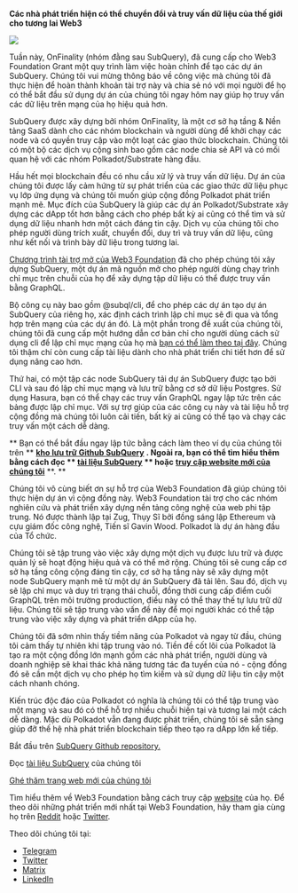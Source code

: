 
**Các nhà phát triển hiện có thể chuyển đổi và truy vấn dữ liệu của thế giới cho tương lai Web3**

![](https://miro.medium.com/max/1400/1*f9Jw37LjUGu8P8W39cjDYw.png)

Tuần này, OnFinality (nhóm đằng sau SubQuery), đã cung cấp cho Web3 Foundation Grant một quy trình làm việc hoàn chỉnh để tạo các dự án SubQuery. Chúng tôi vui mừng thông báo về công việc mà chúng tôi đã thực hiện để hoàn thành khoản tài trợ này và chia sẻ nó với mọi người để họ có thể bắt đầu sử dụng dự án của chúng tôi ngay hôm nay giúp họ truy vấn các dữ liệu trên mạng của họ hiệu quả hơn.

SubQuery được xây dựng bởi nhóm OnFinality, là một cơ sở hạ tầng & Nền tảng SaaS dành cho các nhóm blockchain và người dùng để khởi chạy các node và có quyền truy cập vào một loạt các giao thức blockchain. Chúng tôi có một bộ các dịch vụ cộng sinh bao gồm các node chia sẻ API và có mối quan hệ với các nhóm Polkadot/Substrate hàng đầu.

Hầu hết mọi blockchain đều có nhu cầu xử lý và truy vấn dữ liệu. Dự án của chúng tôi được lấy cảm hứng từ sự phát triển của các giao thức dữ liệu phục vụ lớp ứng dụng và chúng tôi muốn giúp cộng đồng Polkadot phát triển mạnh mẽ. Mục đích của SubQuery là giúp các dự án Polkadot/Substrate xây dựng các dApp tốt hơn bằng cách cho phép bất kỳ ai cũng có thể tìm và sử dụng dữ liệu nhanh hơn một cách đáng tin cậy. Dịch vụ của chúng tôi cho phép người dùng trích xuất, chuyển đổi, duy trì và truy vấn dữ liệu, cũng như kết nối và trình bày dữ liệu trong tương lai.

[Chương trình tài trợ mở của Web3 Foundation](https://github.com/w3f/Open-Grants-Program/pull/136) đã cho phép chúng tôi xây dựng SubQuery, một dự án mã nguồn mở cho phép người dùng chạy trình chỉ mục trên chuỗi của họ để xây dựng tập dữ liệu có thể được truy vấn bằng GraphQL.

Bộ công cụ này bao gồm @subql/cli, để cho phép các dự án tạo dự án SubQuery của riêng họ, xác định cách trình lập chỉ mục sẽ đi qua và tổng hợp trên mạng của các dự án đó. Là một phần trong đề xuất của chúng tôi, chúng tôi đã cung cấp một hướng dẫn cơ bản chỉ cho người dùng cách sử dụng cli để lập chỉ mục mạng của họ mà [bạn có thể làm theo tại đây](https://doc.subquery.network/quickstart.html). Chúng tôi thậm chí còn cung cấp tài liệu dành cho nhà phát triển chi tiết hơn để sử dụng nâng cao hơn.

Thứ hai, có một tập các node SubQuery tải dự án SubQuery được tạo bởi CLI và sau đó lập chỉ mục mạng và lưu trữ bằng cơ sở dữ liệu Postgres. Sử dụng Hasura, bạn có thể chạy các truy vấn GraphQL ngay lập tức trên các bảng được lập chỉ mục. Với sự trợ giúp của các công cụ này và tài liệu hỗ trợ cộng đồng mà chúng tôi luôn cải tiến, bất kỳ ai cũng có thể tạo và chạy các truy vấn một cách dễ dàng.

** Bạn có thể bắt đầu ngay lập tức bằng cách làm theo ví dụ của chúng tôi trên ** [**kho lưu trữ Github SubQuery**](https://github.com/OnFinality-io/subql) **. Ngoài ra, bạn có thể tìm hiểu thêm bằng cách đọc ** [**tài liệu SubQuery**](https://doc.subquery.network/) ** hoặc** [**truy cập website mới của chúng tôi**](https://subquery.network/) **. **

Chúng tôi vô cùng biết ơn sự hỗ trợ của Web3 Foundation đã giúp chúng tôi thực hiện dự án vì cộng đồng này. Web3 Foundation tài trợ cho các nhóm nghiên cứu và phát triển xây dựng nền tảng công nghệ của web phi tập trung. Nó được thành lập tại Zug, Thụy Sĩ bởi đồng sáng lập Ethereum và cựu giám đốc công nghệ, Tiến sĩ Gavin Wood. Polkadot là dự án hàng đầu của Tổ chức.

Chúng tôi sẽ tập trung vào việc xây dựng một dịch vụ được lưu trữ và được quản lý sẽ hoạt động hiệu quả và có thể mở rộng. Chúng tôi sẽ cung cấp cơ sở hạ tầng công cộng đáng tin cậy, cơ sở hạ tầng này sẽ xây dựng một node SubQuery mạnh mẽ từ một dự án SubQuery đã tải lên. Sau đó, dịch vụ sẽ lập chỉ mục và duy trì trạng thái chuỗi, đồng thời cung cấp điểm cuối GraphQL trên môi trường production, điều này có thể thay thế tự lưu trữ dữ liệu. Chúng tôi sẽ tập trung vào vấn đề này để mọi người khác có thể tập trung vào việc xây dựng và phát triển dApp của họ.

Chúng tôi đã sớm nhìn thấy tiềm năng của Polkadot và ngay từ đầu, chúng tôi cảm thấy tự nhiên khi tập trung vào nó. Tiền đề cốt lõi của Polkadot là tạo ra một cộng đồng lớn mạnh gồm các nhà phát triển, người dùng và doanh nghiệp sẽ khai thác khả năng tương tác đa tuyến của nó - cộng đồng đó sẽ cần một dịch vụ cho phép họ tìm kiếm và sử dụng dữ liệu tin cậy một cách nhanh chóng.

Kiến trúc độc đáo của Polkadot có nghĩa là chúng tôi có thể tập trung vào một mạng và sau đó có thể hỗ trợ nhiều chuỗi hiện tại và tương lai một cách dễ dàng. Mặc dù Polkadot vẫn đang được phát triển, chúng tôi sẽ sẵn sàng giúp đỡ thế hệ nhà phát triển blockchain tiếp theo tạo ra dApp lớn kế tiếp.

Bắt đầu trên [SubQuery Github repository.](https://github.com/OnFinality-io/subql)

Đọc [tài liệu SubQuery](https://doc.subquery.network/) của chúng tôi

[Ghé thăm trang web mới của chúng tôi](https://subquery.network/)

Tìm hiểu thêm về Web3 Foundation bằng cách truy cập [website](https://web3.foundation/) của họ. Để theo dõi những phát triển mới nhất tại Web3 Foundation, hãy tham gia cùng họ trên [Reddit](https://www.reddit.com/r/dot/) hoặc [Twitter](https://twitter.com/web3foundation).

Theo dõi chúng tôi tại:

-   [Telegram](https://t.me/subquerynetwork)
-   [Twitter](https://twitter.com/subquerynetwork)
-   [Matrix](https://matrix.to/#/%23subquery:matrix.org)
-   [LinkedIn](https://www.linkedin.com/company/subquery)